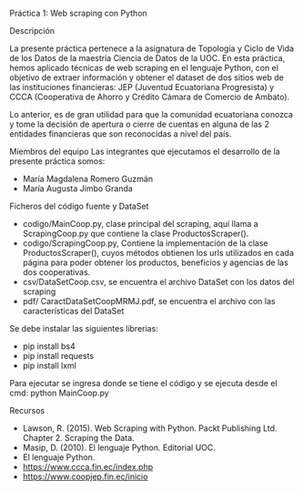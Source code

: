 Práctica 1: Web scraping con Python

Descripción

La presente práctica pertenece a la asignatura de Topología y Ciclo de Vida de los Datos de la maestría Ciencia de Datos de la UOC.
En esta práctica, hemos aplicado técnicas de web scraping en el lenguaje Python, con el objetivo de extraer información y obtener el dataset de dos sitios web de las instituciones financieras: JEP (Juventud Ecuatoriana Progresista) y CCCA (Cooperativa de Ahorro y Crédito Cámara de Comercio de Ambato).

Lo anterior, es de gran utilidad para que la comunidad ecuatoriana conozca y tome la decisión de apertura o cierre de cuentas en alguna de las 2 entidades financieras que son reconocidas a nivel del país.

Miembros del equipo
Las integrantes que ejecutamos el desarrollo de la presente práctica somos:
-	María Magdalena Romero Guzmán
-	María Augusta Jimbo Granda

Ficheros del código fuente y DataSet
- codigo/MainCoop.py, clase principal del scraping, aquí llama a ScrapingCoop.py que contiene la clase ProductosScraper().
- codigo/ScrapingCoop.py, Contiene la implementación de la clase ProductosScraper(), cuyos métodos obtienen los urls utilizados en cada página para poder obtener los productos, beneficios y agencias de las dos cooperativas.
- csv/DataSetCoop.csv, se encuentra el archivo DataSet con los datos del scraping
- pdf/ CaractDataSetCoopMRMJ.pdf, se encuentra el archivo con las características del DataSet

Se debe instalar las siguientes librerias:
- pip install bs4
- pip install requests
- pip install lxml

Para ejecutar se ingresa donde se tiene el código y se ejecuta desde el cmd: python MainCoop.py

Recursos
- Lawson, R. (2015). Web Scraping with Python. Packt Publishing Ltd. Chapter 2. Scraping the Data.
- Masip, D. (2010). El lenguaje Python. Editorial UOC.
- El lenguaje Python.
- https://www.ccca.fin.ec/index.php
- https://www.coopjep.fin.ec/inicio
